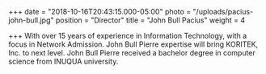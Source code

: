 +++
date = "2018-10-16T20:43:15.000-05:00"
photo = "/uploads/pacius-john-bull.jpg"
position = "Director"
title = "John Bull Pacius"
weight = 4

+++
With over 15 years of experience in Information Technology, with a focus in Network Admission. John Bull Pierre expertise will bring KORITEK, Inc. to next level. John Bull Pierre received a bachelor degree in computer science from INUQUA university.  